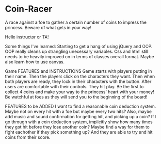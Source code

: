 # Coin-Racer
A race against a foe to gather a certain number of coins to impress the princess. Beware of what gets in your way!

Hello instructor or TA!

Some things I've learned:
Starting to get a hang of using jQuery and OOP. OOP really cleans up strangling unecessary variables.
Css and html still needs to be heavily improved on in terms of classes overall format. Maybe also learn 
how to use canvas.

Game FEATURES and INSTRUCTIONS
Game starts with players putting in their name. Then the players click on the characters they want.
Then when both players are ready, they lock in their characters with the button. After users are comfortable with their controls. They hit play.
Be the first to collect 4 coins and make your way to the princess' heart with your money! Be watchful at foes as they will send you to the beginning of the board!

FEATURES to be ADDED
I want to find a reasonable coin deduction system. Maybe not on every hit with a foe but maybe every two hits? Also, maybe add music and sound confirmation for getting hit, and picking up a coin? If I go through with a coin deduction system, implicitly show how many times they got hit before they lose another coin?
Maybe find a way for them to fight eachother if they pick something up? And they are able to try and hit coins from their score.
